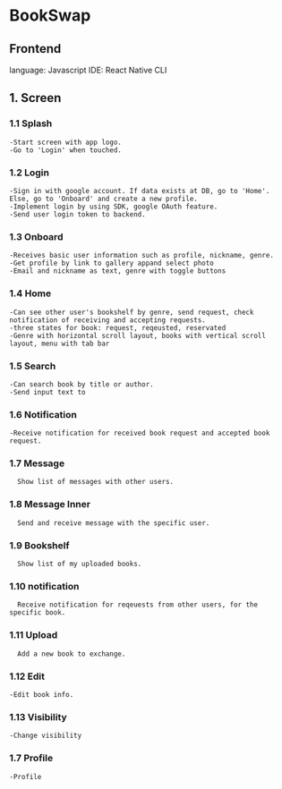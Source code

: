 # BookSwap
## Frontend
language: Javascript
IDE: React Native CLI

## 1. Screen
### 1.1 Splash
```
-Start screen with app logo. 
-Go to 'Login' when touched.
```
### 1.2 Login
```
-Sign in with google account. If data exists at DB, go to 'Home'. Else, go to 'Onboard' and create a new profile.
-Implement login by using SDK, google OAuth feature.
-Send user login token to backend.
```
### 1.3 Onboard
```
-Receives basic user information such as profile, nickname, genre.
-Get profile by link to gallery appand select photo
-Email and nickname as text, genre with toggle buttons
```
### 1.4 Home
```
-Can see other user's bookshelf by genre, send request, check notification of receiving and accepting requests.
-three states for book: request, reqeusted, reservated
-Genre with horizontal scroll layout, books with vertical scroll layout, menu with tab bar
```
### 1.5 Search
```
-Can search book by title or author.
-Send input text to 
```
### 1.6 Notification
```
-Receive notification for received book request and accepted book request.
```
### 1.7 Message
```
  Show list of messages with other users. 
```
### 1.8 Message Inner
```
  Send and receive message with the specific user.
```
### 1.9 Bookshelf
```
  Show list of my uploaded books. 
```
### 1.10 notification
```
  Receive notification for reqeuests from other users, for the specific book.
```
### 1.11 Upload
```
  Add a new book to exchange.
```
### 1.12 Edit
```
-Edit book info.
```
### 1.13 Visibility
```
-Change visibility
```
### 1.7 Profile
```
-Profile
```



